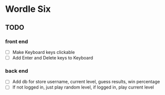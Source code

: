 # Wordle Six

## TODO

### front end

-   [ ] Make Keyboard keys clickable
-   [ ] Add Enter and Delete keys to Keyboard

### back end

-   [ ] Add db for store username, current level, guess results, win percentage
-   [ ] If not logged in, just play random level, if logged in, play current level
